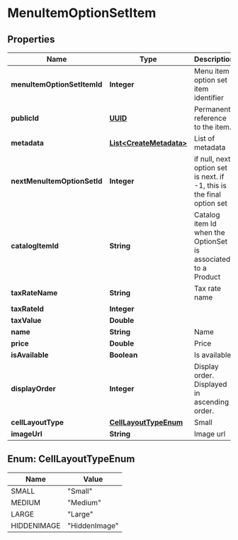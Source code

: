 
# MenuItemOptionSetItem

## Properties
Name | Type | Description | Notes
------------ | ------------- | ------------- | -------------
**menuItemOptionSetItemId** | **Integer** | Menu item option set item identifier |  [optional]
**publicId** | [**UUID**](UUID.md) | Permanent reference to the item. |  [optional]
**metadata** | [**List&lt;CreateMetadata&gt;**](CreateMetadata.md) | List of metadata |  [optional]
**nextMenuItemOptionSetId** | **Integer** | if null, next option set is next. if -1, this is the final option set |  [optional]
**catalogItemId** | **String** | Catalog item Id when the OptionSet is associated to a Product |  [optional]
**taxRateName** | **String** | Tax rate name |  [optional]
**taxRateId** | **Integer** |  |  [optional]
**taxValue** | **Double** |  |  [optional]
**name** | **String** | Name |  [optional]
**price** | **Double** | Price |  [optional]
**isAvailable** | **Boolean** | Is available |  [optional]
**displayOrder** | **Integer** | Display order. Displayed in ascending order. |  [optional]
**cellLayoutType** | [**CellLayoutTypeEnum**](#CellLayoutTypeEnum) | Small | Medium | Large  Affects the layout of the menu. |  [optional]
**imageUrl** | **String** | Image url |  [optional]


<a name="CellLayoutTypeEnum"></a>
## Enum: CellLayoutTypeEnum
Name | Value
---- | -----
SMALL | &quot;Small&quot;
MEDIUM | &quot;Medium&quot;
LARGE | &quot;Large&quot;
HIDDENIMAGE | &quot;HiddenImage&quot;



